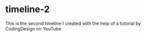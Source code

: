 # timeline-2
This is the second timeline I created with the help of a tutorial by CodingDesign on YouTube
